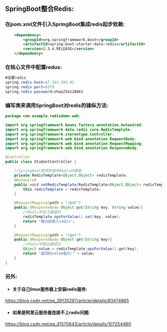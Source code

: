 ## SpringBoot整合Redis:

### 在pom.xml文件引入SpringBoot集成redis起步依赖:

```xml
    <dependency>
        <groupId>org.springframework.boot</groupId>
        <artifactId>spring-boot-starter-data-redis</artifactId>
        <version>2.3.4.RELEASE</version>
    </dependency>
```

### 在核心文件中配置redus:

```java
#设置redis
spring.redis.host=47.103.203.91
spring.redis.port=6379
spring.redis.password=zhao254128661
```

### 编写类来调用SpringBoot对redis的操纵方法:

```java
package com.example.redisdemo.web;

import org.springframework.beans.factory.annotation.Autowired;
import org.springframework.data.redis.core.RedisTemplate;
import org.springframework.stereotype.Controller;
import org.springframework.web.bind.annotation.RequestBody;
import org.springframework.web.bind.annotation.RequestMapping;
import org.springframework.web.bind.annotation.ResponseBody;

@Controller
public class StudentController {

    //SpringBoot提供的操作Redis的模板
    private RedisTemplate<Object,Object> redisTemplate;
    @Autowired
    public void setRedisTemplate(RedisTemplate<Object,Object> redisTemplate){
        this.redisTemplate = redisTemplate;
    }

    @RequestMapping(path = "/put")
    public @ResponseBody Object put(String key, String value){
        //Redis中存入键值对
        redisTemplate.opsForValue().set(key, value);
        return "值已经放入redis";
    }

    @RequestMapping(path = "/get")
    public @ResponseBody Object get(String key){
        //Redis中取出键值对
        Object value = redisTemplate.opsForValue().get(key);
        return "返回的value值为:" + value;
    }
}

```

### 另外:
- #### 关于自己linux服务器上安装radis服务:
https://blog.csdn.net/qq_39135287/article/details/83474865
- #### 如果是阿里云服务器连接不上radis问题:
https://blog.csdn.net/qq_41570843/article/details/107254460